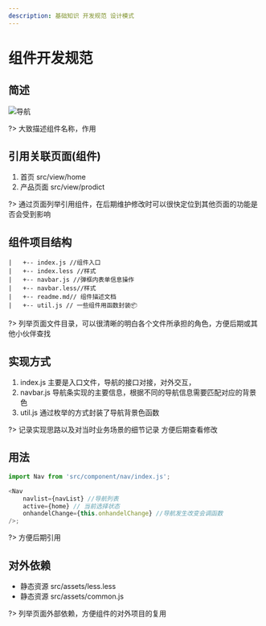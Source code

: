 ```yaml
---
description: 基础知识 开发规范 设计模式
---
```


# 组件开发规范

## 简述

![导航](./img/nav.jpeg)

?> 大致描述组件名称，作用

## 引用关联页面(组件)

1.  首页 src/view/home
1.  产品页面 src/view/prodict

?> 通过页面列举引用组件，在后期维护修改时可以很快定位到其他页面的功能是否会受到影响

## 组件项目结构

```
|   +-- index.js //组件入口
|   +-- index.less //样式
|   +-- navbar.js //弹框内表单信息操作
|   +-- navbar.less//样式
|   +-- readme.md// 组件描述文档
|   +-- util.js // 一些组件用函数封装📦
```

?> 列举页面文件目录，可以很清晰的明白各个文件所承担的角色，方便后期或其他小伙伴查找

## 实现方式

1.  index.js 主要是入口文件，导航的接口对接，对外交互，
2.  navbar.js 导航条实现的主要信息，根据不同的导航信息需要匹配对应的背景色
3.  util.js 通过枚举的方式封装了导航背景色函数

?> 记录实现思路以及对当时业务场景的细节记录 方便后期查看修改

## 用法

```javascript
import Nav from 'src/component/nav/index.js';

<Nav
    navlist={navList} //导航列表
    active={home} // 当前选择状态
    onhandelChange={this.onhandelChange} //导航发生改变会调函数
/>;
```

?> 方便后期引用

## 对外依赖

-   静态资源 src/assets/less.less
-   静态资源 src/assets/common.js

?> 列举页面外部依赖，方便组件的对外项目的复用
